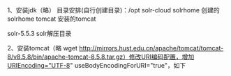1、安装jdk（略）
目录安排(自行创建目录)：/opt
 solr-cloud
 solrhome 创建的solrhome
 tomcat 安装的tomcat

 solr-5.5.3 solr解压目录

2、安装tomcat（略 wget http://mirrors.hust.edu.cn/apache/tomcat/tomcat-8/v8.5.8/bin/apache-tomcat-8.5.8.tar.gz）修改URI编码配置，增加URIEncoding="UTF-8" useBodyEncodingForURI="true"，如下
